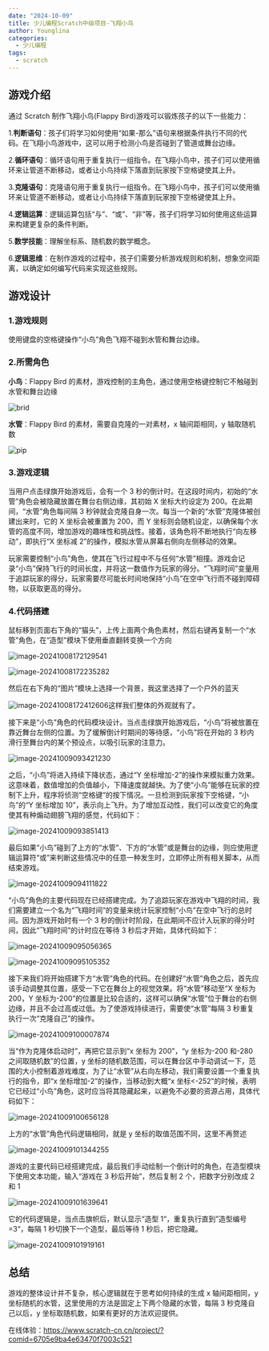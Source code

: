 ```yaml
---
date: "2024-10-09"
title: 少儿编程Scratch中级项目-飞翔小鸟
author: Younglina
categories:
  - 少儿编程
tags:
  - scratch
---
```


## 游戏介绍

通过 Scratch 制作飞翔小鸟(Flappy Bird)游戏可以锻炼孩子的以下一些能力：

1.**判断语句**：孩子们将学习如何使用“如果-那么”语句来根据条件执行不同的代码。在飞翔小鸟游戏中，这可以用于检测小鸟是否碰到了管道或舞台边缘。

2.**循环语句**：循环语句用于重复执行一组指令。在飞翔小鸟中，孩子们可以使用循环来让管道不断移动，或者让小鸟持续下落直到玩家按下空格键使其上升。

3.**克隆语句**：克隆语句用于重复执行一组指令。在飞翔小鸟中，孩子们可以使用循环来让管道不断移动，或者让小鸟持续下落直到玩家按下空格键使其上升。

4.**逻辑运算**：逻辑运算包括“与”、“或”、“非”等，孩子们将学习如何使用这些运算来构建更复杂的条件判断。

5.**数学技能**：理解坐标系、随机数的数学概念。

6.**逻辑思维**：在制作游戏的过程中，孩子们需要分析游戏规则和机制，想象空间距离，以确定如何编写代码来实现这些规则。

## 游戏设计

### 1.游戏规则

使用键盘的空格键操作“小鸟”角色飞翔不碰到水管和舞台边缘。

### 2.所需角色

**小鸟**：Flappy Bird 的素材，游戏控制的主角色，通过使用空格键控制它不触碰到水管和舞台边缘

![brid](https://gitee.com/Younglina/imags/raw/master/flappy/brid.png)

**水管**：Flappy Bird 的素材，需要自克隆的一对素材，x 轴间距相同，y 轴取随机数

![pip](https://gitee.com/Younglina/imags/raw/master/flappy/pip.jpg)

### **3.游戏逻辑**

当用户点击绿旗开始游戏后，会有一个 3 秒的倒计时。在这段时间内，初始的“水管”角色会被隐藏放置在舞台右侧边缘，其初始 X 坐标大约设定为 200。在此期间，“水管”角色每间隔 3 秒钟就会克隆自身一次。每当一个新的“水管”克隆体被创建出来时，它的 X 坐标会被重置为 200，而 Y 坐标则会随机设定，以确保每个水管的高度不同，增加游戏的趣味性和挑战性。接着，该角色将不断地执行“向左移动”，即执行“X 坐标减 2”的操作，模拟水管从屏幕右侧向左侧移动的效果。

玩家需要控制“小鸟”角色，使其在飞行过程中不与任何“水管”相撞。游戏会记录“小鸟”保持飞行的时间长度，并将这一数值作为玩家的得分。“飞翔时间”变量用于追踪玩家的得分，玩家需要尽可能长时间地保持“小鸟”在空中飞行而不碰到障碍物，以获取更高的得分。

### 4.代码搭建

鼠标移到页面右下角的“猫头”，上传上面两个角色素材，然后右键再复制一个“水管”角色，在“造型”模块下使用垂直翻转变换一个方向

![image-20241008172129541](https://gitee.com/Younglina/imags/raw/master/flappy/image-20241008172129541.png)

![image-20241008172235282](https://gitee.com/Younglina/imags/raw/master/flappy/image-20241008172235282.png)

然后在右下角的“图片”模块上选择一个背景，我这里选择了一个户外的蓝天

![image-20241008172412606](https://gitee.com/Younglina/imags/raw/master/flappy/image-20241008172412606.png)这样我们整体的外观就有了。

接下来是“小鸟”角色的代码模块设计。当点击绿旗开始游戏后，“小鸟”将被放置在靠近舞台左侧的位置。为了缓解倒计时期间的等待感，“小鸟”将在开始的 3 秒内滑行至舞台内的某个预设点，以吸引玩家的注意力。

![image-20241009093421230](https://gitee.com/Younglina/imags/raw/master/flappy/image-20241009093421230.png)

之后，“小鸟”将进入持续下降状态，通过“Y 坐标增加-2”的操作来模拟重力效果。这意味着，数值增加的负值越小，下降速度就越快。为了使“小鸟”能够在玩家的控制下上升，程序将侦测“空格键”的按下情况。一旦检测到玩家按下空格键，“小鸟”的“Y 坐标增加 10”，表示向上飞升。为了增加互动性，我们可以改变它的角度使其有种煽动翅膀飞翔的感觉，代码如下：

![image-20241009093851413](https://gitee.com/Younglina/imags/raw/master/flappy/image-20241009093851413.png)

最后如果“小鸟”碰到了上方的“水管”、下方的“水管”或是舞台的边缘，则应使用逻辑运算符“或”来判断这些情况中的任意一种发生时，立即停止所有相关脚本，从而结束游戏。

![image-20241009094111822](https://gitee.com/Younglina/imags/raw/master/flappy/image-20241009094111822.png)

“小鸟”角色的主要代码现在已经搭建完成。为了追踪玩家在游戏中飞翔的时间，我们需要建立一个名为“飞翔时间”的变量来统计玩家控制“小鸟”在空中飞行的总时间。因为游戏开始时有一个 3 秒的倒计时阶段，在此期间不应计入玩家的得分时间，因此“飞翔时间”的计时应在等待 3 秒后才开始，具体代码如下：

![image-20241009095056365](https://gitee.com/Younglina/imags/raw/master/flappy/image-20241009095056365.png)

![image-20241009095105352](https://gitee.com/Younglina/imags/raw/master/flappy/image-20241009095105352.png)

接下来我们将开始搭建下方“水管”角色的代码。在创建好“水管”角色之后，首先应该手动调整其位置，感受一下它在舞台上的视觉效果。将“水管”移动至“X 坐标为 200，Y 坐标为-200”的位置是比较合适的，这样可以确保“水管”位于舞台的右侧边缘，并且不会过高或过低。为了使游戏持续进行，需要使“水管”每隔 3 秒重复执行一次“克隆自己”的操作。

![image-20241009100007874](https://gitee.com/Younglina/imags/raw/master/flappy/image-20241009100007874.png)

当“作为克隆体启动时”，再把它显示到“x 坐标为 200”，“y 坐标为-200 和-280 之间取随机数”的位置，y 坐标的随机数范围，可以在舞台区中手动调试一下，范围的大小控制着游戏难度，为了让“水管”从右向左移动，我们需要设置一个重复执行的指令，即“x 坐标增加-2”的操作，当移动到大概“x 坐标<-252”的时候，表明它已经过“小鸟”角色，这时应当将其隐藏起来，以避免不必要的资源占用，具体代码如下：

![image-20241009100656128](https://gitee.com/Younglina/imags/raw/master/flappy/image-20241009100656128.png)

上方的“水管”角色代码逻辑相同，就是 y 坐标的取值范围不同，这里不再赘述

![image-20241009101344255](https://gitee.com/Younglina/imags/raw/master/flappy/image-20241009101344255.png)

游戏的主要代码已经搭建完成，最后我们手动绘制一个倒计时的角色，在造型模块下使用文本功能，输入“游戏在 3 秒后开始”，然后复制 2 个，把数字分别改成 2 和 1

![image-20241009101639641](https://gitee.com/Younglina/imags/raw/master/flappy/image-20241009101639641.png)

它的代码逻辑是，当点击旗帜后，默认显示“造型 1“，重复执行直到”造型编号=3“，每隔 1 秒切换下一个造型，最后等待 1 秒后，把它隐藏。

![image-20241009101919161](https://gitee.com/Younglina/imags/raw/master/flappy/image-20241009101919161.png)

## 总结

游戏的整体设计并不复杂，核心逻辑就在于思考如何持续的生成 x 轴间距相同，y 坐标随机的水管，这里使用的方法是固定上下两个隐藏的水管，每隔 3 秒克隆自己以后，y 坐标取随机数，如果有更好的方法欢迎提供。

在线体验：https://www.scratch-cn.cn/project/?comid=6705e9ba4e63470f7003c521
